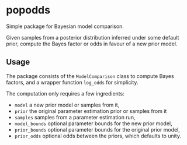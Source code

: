 # popodds
Simple package for Bayesian model comparison.

Given samples from a posterior distribution inferred under some default prior, compute the Bayes factor or odds in favour of a new prior model.

## Usage

The package consists of the `ModelComparison` class to compute Bayes factors, and a wrapper function `log_odds` for simplicity.

The computation only requires a few ingredients:
- `model` a new prior model or samples from it,
- `prior` the original parameter estimation prior or samples from it
- `samples` samples from a parameter estimation run,
- `model_bounds` optional parameter bounds for the new prior model,
- `prior_bounds` optional parameter bounds for the original prior model,
- `prior_odds` optional odds between the priors, which defaults to unity.
